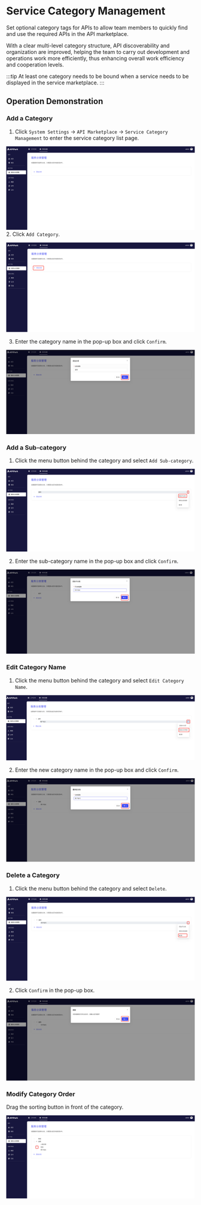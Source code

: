 # Service Category Management

Set optional category tags for APIs to allow team members to quickly find and use the required APIs in the API marketplace.

With a clear multi-level category structure, API discoverability and organization are improved, helping the team to carry out development and operations work more efficiently, thus enhancing overall work efficiency and cooperation levels.


:::tip
At least one category needs to be bound when a service needs to be displayed in the service marketplace.
:::
## Operation Demonstration
### Add a Category
1. Click `System Settings` -> `API Marketplace` -> `Service Category Management` to enter the service category list page.

![](images/2024-08-13/de1a33493e8faf8e5a70d38ef5acf7ca831d4168445749e1591f2a59a7d5ca15.png)  
2. Click `Add Category`.

![](images/2024-08-13/6418688cae73417fe542d2d83f3236f6517b056af6f7d5730f6d8415de1a7744.png)  

3. Enter the category name in the pop-up box and click `Confirm`.

![](images/2024-08-13/cb0bb269919afd7c42638a04c1952f0e769560339f4a03e0d844fd60b083460a.png)  


### Add a Sub-category
1. Click the menu button behind the category and select `Add Sub-category`.

![](images/2024-08-13/3316462dffd5bb5dfe4068a6712cbc323ee643d92c6bcdb4b692dfaa998b8547.png)  

2. Enter the sub-category name in the pop-up box and click `Confirm`.

![](images/2024-08-13/cdc2b19e59602936f911cd59cc7dd2fc2c4aa9f23518bd32aa789655e705ddde.png)  


### Edit Category Name
1. Click the menu button behind the category and select `Edit Category Name`.

![](images/2024-08-13/76155128de209ea63e489ecd589ef29ed4e52a335d2f30227cd03429f6319d53.png)  

2. Enter the new category name in the pop-up box and click `Confirm`.

![](images/2024-08-13/f3c52e3daa7426e93d22dc74f0f8db75df76ea9271307c818e4fca60537242b7.png)  


### Delete a Category

1. Click the menu button behind the category and select `Delete`.

![](images/2024-08-13/74e9cb0756fff2a174eb3c4bcb71676fe283e74f45e1f2e32827347513ee02af.png)  

2. Click `Confirm` in the pop-up box.

![](images/2024-08-13/22f1ac1e527367ce421a973c0444cdfa73ffe309da3f5f9b98f8aad48e562718.png)  

### Modify Category Order

Drag the sorting button in front of the category.

![](images/2024-08-13/3277a073a10ddc856560f6baefc8b849bd6145825f122d725eb29f0e58c14853.png)  